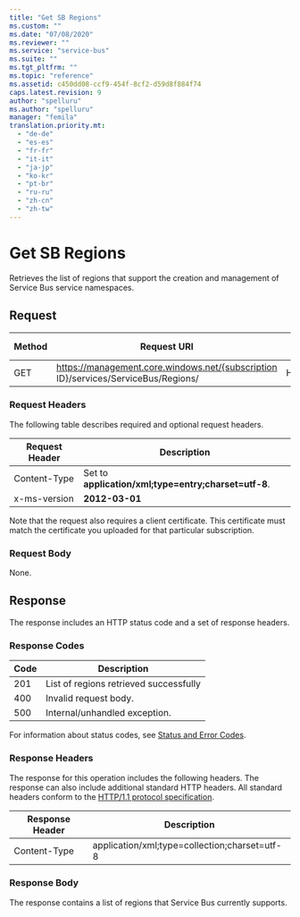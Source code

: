 ```yaml
---
title: "Get SB Regions"
ms.custom: ""
ms.date: "07/08/2020"
ms.reviewer: ""
ms.service: "service-bus"
ms.suite: ""
ms.tgt_pltfrm: ""
ms.topic: "reference"
ms.assetid: c450dd08-ccf9-454f-8cf2-d59d8f884f74
caps.latest.revision: 9
author: "spelluru"
ms.author: "spelluru"
manager: "femila"
translation.priority.mt: 
  - "de-de"
  - "es-es"
  - "fr-fr"
  - "it-it"
  - "ja-jp"
  - "ko-kr"
  - "pt-br"
  - "ru-ru"
  - "zh-cn"
  - "zh-tw"
---
```

# Get SB Regions
Retrieves the list of regions that support the creation and management of Service Bus service namespaces.  
  
## Request  
  
|Method|Request URI|HTTP version|  
|------------|-----------------|------------------|  
|GET|https://management.core.windows.net/{subscription ID}/services/ServiceBus/Regions/|HTTP/1.1|  
  
### Request Headers  
 The following table describes required and optional request headers.  
  
|Request Header|Description|  
|--------------------|-----------------|  
|Content-Type|Set to **application/xml;type=entry;charset=utf-8**.|  
|x-ms-version|**2012-03-01**|  
  
 Note that the request also requires a client certificate. This certificate must match the certificate you uploaded for that particular subscription.  
  
### Request Body  
 None.  
  
## Response  
 The response includes an HTTP status code and a set of response headers.  
  
### Response Codes  
  
|Code|Description|  
|----------|-----------------|  
|201|List of regions retrieved successfully|  
|400|Invalid request body.|  
|500|Internal/unhandled exception.|  
  
 For information about status codes, see [Status and Error Codes](https://msdn.microsoft.com/library/dd179382.aspx).  
  
### Response Headers  
 The response for this operation includes the following headers. The response can also include additional standard HTTP headers. All standard headers conform to the [HTTP/1.1 protocol specification](https://go.microsoft.com/fwlink/?linkid=150478).  
  
|Response Header|Description|  
|---------------------|-----------------|  
|Content-Type|application/xml;type=collection;charset=utf-8|  
  
### Response Body  
 The response contains a list of regions that Service Bus currently supports.